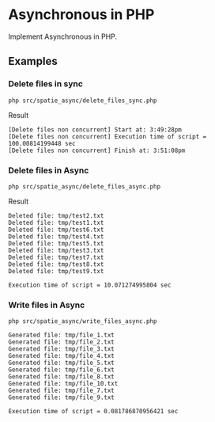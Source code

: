# Asynchronous in PHP

Implement Asynchronous in PHP.

## Examples

### Delete files in sync

```shell
php src/spatie_async/delete_files_sync.php
```

Result

```
[Delete files non concurrent] Start at: 3:49:28pm
[Delete files non concurrent] Execution time of script = 100.00814199448 sec
[Delete files non concurrent] Finish at: 3:51:08pm
```

### Delete files in Async

```shell
php src/spatie_async/delete_files_async.php
```

Result

```
Deleted file: tmp/test2.txt
Deleted file: tmp/test1.txt
Deleted file: tmp/test6.txt
Deleted file: tmp/test4.txt
Deleted file: tmp/test5.txt
Deleted file: tmp/test3.txt
Deleted file: tmp/test7.txt
Deleted file: tmp/test8.txt
Deleted file: tmp/test9.txt

Execution time of script = 10.071274995804 sec
```

### Write files in Async

```shell
php src/spatie_async/write_files_async.php
```

```
Generated file: tmp/file_1.txt
Generated file: tmp/file_2.txt
Generated file: tmp/file_3.txt
Generated file: tmp/file_4.txt
Generated file: tmp/file_5.txt
Generated file: tmp/file_6.txt
Generated file: tmp/file_8.txt
Generated file: tmp/file_10.txt
Generated file: tmp/file_7.txt
Generated file: tmp/file_9.txt

Execution time of script = 0.081786870956421 sec
```

